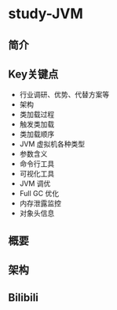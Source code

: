 # study-JVM  #
## 简介





## Key关键点

- 行业调研、优势、代替方案等
- 架构
- 类加载过程
- 触发类加载
- 类加载顺序
- JVM 虚拟机各种类型
- 参数含义
- 命令行工具
- 可视化工具
- JVM 调优
- Full GC 优化
- 内存泄露监控
- 对象头信息



## **概要** 



## **架构** 



## Bilibili 

